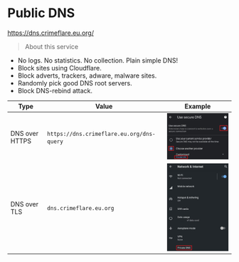 # Public DNS


https://dns.crimeflare.eu.org/


> About this service

- No logs. No statistics. No collection. Plain simple DNS!
- Block sites using Cloudflare.
- Block adverts, trackers, adware, malware sites.
-  Randomly pick good DNS root servers.
- Block DNS-rebind attack.


| Type | Value | Example |
| --- | --- | --- |
| DNS over HTTPS | `https://dns.crimeflare.eu.org/dns-query` | ![](../image/dnsset-doh.jpg) |
| DNS over TLS | `dns.crimeflare.eu.org` | ![](../image/dnsset-dot.jpg) |
